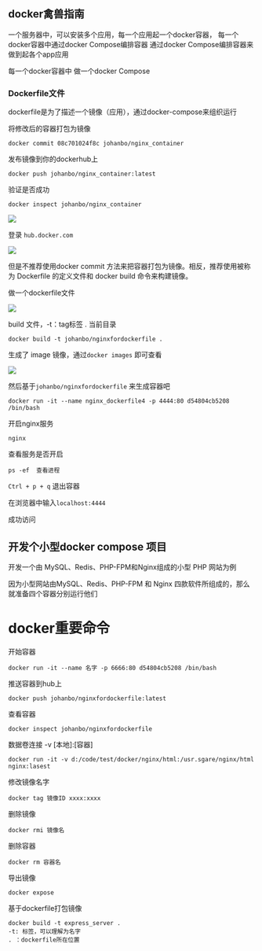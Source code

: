 ## docker禽兽指南

一个服务器中，可以安装多个应用，每一个应用起一个docker容器，
每一个docker容器中通过docker Compose编排容器
通过docker Compose编排容器来做到起各个app应用

每一个docker容器中 做一个docker Compose

### Dockerfile文件

dockerfile是为了描述一个镜像（应用），通过docker-compose来组织运行









将修改后的容器打包为镜像

```shell
docker commit 08c701024f8c johanbo/nginx_container
```

发布镜像到你的dockerhub上

```shell
docker push johanbo/nginx_container:latest 
```

验证是否成功

```shell
docker inspect johanbo/nginx_container
```

![](C:\Users\Administrator\Desktop\docker\docker_inspect.png)

登录 `hub.docker.com`

![](C:\Users\Administrator\Desktop\docker\dockerhub.png)





但是不推荐使用docker commit 方法来把容器打包为镜像。相反，推荐使用被称为 Dockerfile 的定义文件和 docker build 命令来构建镜像。

做一个dockerfile文件

![](C:\Users\Administrator\Desktop\docker\dockerfile文件.png)

build 文件，-t：tag标签   	.  当前目录

```shell
docker build -t johanbo/nginxfordockerfile .
```

生成了 image 镜像，通过`docker images` 即可查看

![](C:\Users\Administrator\Desktop\docker\通过dockerfile生成的image.png)

然后基于`johanbo/nginxfordockerfile`  来生成容器吧

```shell
docker run -it --name nginx_dockerfile4 -p 4444:80 d54804cb5208 /bin/bash
```

开启nginx服务

```shell
nginx
```

查看服务是否开启

```shell
ps -ef	查看进程
```

`Ctrl + p + q` 退出容器

在浏览器中输入`localhost:4444`

成功访问



























## 开发个小型docker compose 项目

开发一个由 MySQL、Redis、PHP-FPM和Nginx组成的小型 PHP 网站为例

因为小型网站由MySQL、Redis、PHP-FPM 和 Nginx 四款软件所组成的，那么就准备四个容器分别运行他们





## 	



































# docker重要命令

开始容器

```shell
docker run -it --name 名字 -p 6666:80 d54804cb5208 /bin/bash
```

推送容器到hub上

```shell
docker push johanbo/nginxfordockerfile:latest
```

查看容器

```shell
docker inspect johanbo/nginxfordockerfile
```

数据卷连接 -v [本地]:[容器]

```shell
docker run -it -v d:/code/test/docker/nginx/html:/usr.sgare/nginx/html nginx:lasest
```

修改镜像名字

```shell
docker tag 镜像ID xxxx:xxxx
```

删除镜像

```shell
docker rmi 镜像名
```

删除容器

```shell
docker rm 容器名
```

导出镜像

```docker
docker expose
```

基于dockerfile打包镜像

```shell
docker build -t express_server .
-t: 标签，可以理解为名字
. ：dockerfile所在位置
```

